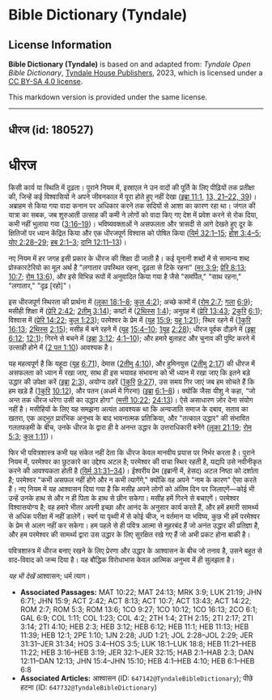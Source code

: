 # Bible Dictionary (Tyndale)

## License Information

**Bible Dictionary (Tyndale)** is based on and adapted from: _Tyndale Open Bible Dictionary_, [Tyndale House Publishers](https://tyndaleopenresources.com/), 2023, which is licensed under a [CC BY-SA 4.0 license](https://creativecommons.org/licenses/by-sa/4.0/legalcode.en).

This markdown version is provided under the same license.



--------------------------------

## धीरज (id: 180527)

धीरज
====

किसी कार्य या स्थिति में दृढ़ता। पुराने नियम में, इस्राएल ने उन वादों की पूर्ति के लिए पीढ़ियों तक प्रतीक्षा की, जिन्हें कई विश्वासियों ने अपने जीवनकाल में पूरा होते हुए नहीं देखा ([इब्रा 11:1,](https://ref.ly/Heb11:1) [13, 21–22, 39](https://ref.ly/Heb11:1,Heb11:13,Heb11:21-Heb11:22,Heb11:39))। अब्राहम से किया गया वादा कनान पर अधिकार करने तक सदियों से आशा का कारण रहा था। जंगल की यात्रा का सबक, जब शुरुआती उत्साह की कमी ने लोगों को वादा किए गए देश में प्रवेश करने से रोक दिया, कभी नहीं भुलाया गया ([3:16–19](https://ref.ly/Heb3:16-Heb3:19))। भविष्यवक्ताओं ने असफलता और त्रासदी से आगे देखते हुए दूर के क्षितिजों पर ध्यान केंद्रित किया और एक धीरजपूर्ण विश्वास को पोषित किया ([यिर्म 32:1–15](https://ref.ly/Jer32:1-Jer32:15); [होश 3:4–5](https://ref.ly/Hos3:4-Hos3:5); [योए 2:28–29](https://ref.ly/Joel2:28-Joel2:29); [हब 2:1–3](https://ref.ly/Hab2:1-Hab2:3); [दानि 12:11–13](https://ref.ly/Dan12:11-Dan12:13))।

नए नियम में हर जगह इसी प्रकार के धीरज की शिक्षा दी जाती है। कई यूनानी शब्दों में से सामान्य शब्द प्रोस्कारटेरियो का मूल अर्थ है "लगातार उपस्थित रहना, दृढ़ता से टिके रहना" ([मर 3:9](https://ref.ly/Mark3:9); [प्रेरि 8:13](https://ref.ly/Acts8:13); [10:7](https://ref.ly/Acts10:7); [रोम 13:6](https://ref.ly/Rom13:6)), और इसे विभिन्न रूपों में अनुवादित किया गया है जैसे "समर्पित," "साथ रहना," "लगातार," "दृढ़ \[रहो]"।

इस धीरजपूर्ण स्थिरता की प्रार्थना में ([लूका 18:1–8](https://ref.ly/Luke18:1-Luke18:8); [कुल 4:2](https://ref.ly/Col4:2)); अच्छे कामों में ([रोम 2:7](https://ref.ly/Rom2:7); [गला](https://ref.ly/Gal6:9) [6:9](https://ref.ly/Gal6:9)); मसीही शिक्षा में ([प्रेरि 2:42](https://ref.ly/Acts2:42); [2](https://ref.ly/2Tim3:14)[तीमु](https://ref.ly/2Tim3:14) [3:14](https://ref.ly/2Tim3:14)); कष्टों में ([2](https://ref.ly/2Thess1:4)[थिस्स](https://ref.ly/2Thess1:4) [1:4](https://ref.ly/2Thess1:4)); अनुग्रह में ([प्रेरि 13:43](https://ref.ly/Acts13:43); [2](https://ref.ly/2Cor6:1)[कुरि](https://ref.ly/2Cor6:1) [6:1](https://ref.ly/2Cor6:1)); विश्वास में ([प्रेरि 14:22](https://ref.ly/Acts14:22); [कुल 1:23](https://ref.ly/Col1:23)); परमेश्वर के प्रेम में ([यूह](https://ref.ly/John15:9) [15:9](https://ref.ly/John15:9); [यहू 1:21](https://ref.ly/Jude1:21)); स्थिर रहने में ([1](https://ref.ly/1Cor16:13)[कुरि](https://ref.ly/1Cor16:13) [16:13](https://ref.ly/1Cor16:13); [2](https://ref.ly/2Thess2:15)[थिस्स](https://ref.ly/2Thess2:15) [2:15](https://ref.ly/2Thess2:15)); मसीह में बने रहने में ([यूह](https://ref.ly/John15:9) [15:4–10](https://ref.ly/John15:4-John15:10); [1](https://ref.ly/1John2:28)[यूह](https://ref.ly/John15:9) [2:28](https://ref.ly/1John2:28)); धीरज पूर्वक दौड़ने में ([इब्रा](https://ref.ly/Heb6:12) [6:12](https://ref.ly/Heb6:12); [12:1](https://ref.ly/Heb12:1)); गिरने से बचने में ([इब्रा](https://ref.ly/Heb6:12) [3:12](https://ref.ly/Heb3:12); [4:1–10](https://ref.ly/Heb4:1-Heb4:10)); और हमारे बुलाहट और चुनाव की पुष्टि करने में उत्साही होने में ([2 पत 1:10](https://ref.ly/2Pet1:10)) आवश्यक है।

यह महत्वपूर्ण है कि यहूदा ([यूह](https://ref.ly/John6:71) [6:71](https://ref.ly/John6:71)), देमास ([2](https://ref.ly/2Tim4:10)[तीमु](https://ref.ly/2Tim4:10) [4:10](https://ref.ly/2Tim4:10)), और हुमिनयुस ([2](https://ref.ly/2Tim2:17)[तीमु](https://ref.ly/2Tim4:10) [2:17](https://ref.ly/2Tim2:17)) की धीरज में असफलता को ध्यान में रखा जाए, साथ ही इस भयावह संभावना को भी ध्यान में रखा जाए कि इतने बड़े उद्धार की उपेक्षा करें ([इब्रा](https://ref.ly/Heb2:3) [2:3](https://ref.ly/Heb2:3)), अयोग्य ठहरें ([1](https://ref.ly/1Cor9:27)[कुरि](https://ref.ly/1Cor9:27) [9:27](https://ref.ly/1Cor9:27)), उस समय गिर जाएं जब हम सोचते हैं कि हम खड़े हैं ([1](https://ref.ly/1Cor10:12)[कुरि](https://ref.ly/1Cor9:27) [10:12](https://ref.ly/1Cor10:12)), और पतन (अधर्म में गिरना) ([इब्रा](https://ref.ly/Heb6:1-Heb6:8) [6:1–8](https://ref.ly/Heb6:1-Heb6:8))। क्योंकि जैसा यीशु ने कहा, “जो अन्त तक धीरज धरेगा उसी का उद्धार होगा” ([मत्ती 10:22](https://ref.ly/Matt10:22); [24:13](https://ref.ly/Matt24:13))। ऐसे असाधारण ज़ोर देना संयोग नहीं है। मसीहियों के लिए यह समझना अत्यंत आवश्यक था कि अन्यजाति समाज के दबाव, सताव का खतरा, एक अद्भुत प्रारंभिक अनुभव के बाद भावनात्मक प्रतिक्रिया, और "तत्काल उद्धार" की संभावित गलतफहमी के बीच, उनके धीरज के द्वारा ही वे अनन्त उद्धार के उत्तराधिकारी बनेंगे ([लूका 21:19](https://ref.ly/Luke21:19); [रोम 5:3](https://ref.ly/Rom5:3); [कुल 1:11](https://ref.ly/Col1:11))।

फिर भी पवित्रशास्त्र कभी यह संकेत नहीं देता कि धीरज केवल मानवीय प्रयास पर निर्भर करता है। पुराने नियम में, परमेश्वर का छुटकारे का उद्देश्य अटल है; परमेश्वर की वाचा स्थिर रहती है, यद्यपि उसे नवीनीकृत करने की आवश्यकता होती है ([यिर्म 31:31–34](https://ref.ly/Jer31:31-Jer31:34))। ईश्वरीय प्रेम (इब्रानी में, हेसद) अटल निष्ठा को दर्शाता है; परमेश्वर "कभी असफल नहीं होंगे और न कभी त्यागेंगे," क्योंकि वह अपने "नाम के कारण" ऐसा करते हैं। नए नियम में यह आश्वासन दिया गया है कि मसीह अपने लोगों को अंतिम दिन पर जिलाएगें—कोई भी उन्हें उनके हाथ से और न ही पिता के हाथ से छीन सकेगा। मसीह हमें गिरने से बचाएगें। परमेश्वर विश्वासयोग्य है; वह हमारे भीतर अपनी इच्छा और आनंद के अनुसार कार्य करते हैं, और हमें हमारी सामर्थ्य से अधिक परीक्षा में नहीं डालेगें। स्वर्ग या पृथ्वी में से कोई चीज, न वर्तमान या भविष्य, कुछ भी हमें परमेश्वर के प्रेम से अलग नहीं कर सकेगा। हम पहले से ही पवित्र आत्मा से मुहरबंद हैं जो अनंत उद्धार की प्रतिज्ञा है, और हम परमेश्वर की सामर्थ्य द्वारा उस उद्धार के लिए सुरक्षित रखे गए हैं जो अभी प्रकट होना बाकी है।

पवित्रशास्त्र में धीरज बनाए रखने के लिए प्रेरणा और उद्धार के आश्वासन के बीच जो तनाव है, उसने बहुत से वाद\-विवाद को जन्म दिया है। यह बौद्धिक विरोधाभास केवल आत्मिक अनुभव में ही सुलझता है।

*यह भी देखें* आश्वासन; धर्म त्याग।

* **Associated Passages:** MAT 10:22; MAT 24:13; MRK 3:9; LUK 21:19; JHN 6:71; JHN 15:9; ACT 2:42; ACT 8:13; ACT 10:7; ACT 13:43; ACT 14:22; ROM 2:7; ROM 5:3; ROM 13:6; 1CO 9:27; 1CO 10:12; 1CO 16:13; 2CO 6:1; GAL 6:9; COL 1:11; COL 1:23; COL 4:2; 2TH 1:4; 2TH 2:15; 2TI 2:17; 2TI 3:14; 2TI 4:10; HEB 2:3; HEB 3:12; HEB 6:12; HEB 11:1; HEB 11:13; HEB 11:39; HEB 12:1; 2PE 1:10; 1JN 2:28; JUD 1:21; JOL 2:28–JOL 2:29; JER 31:31–JER 31:34; HOS 3:4–HOS 3:5; LUK 18:1–LUK 18:8; HEB 11:21–HEB 11:22; HEB 3:16–HEB 3:19; JER 32:1–JER 32:15; HAB 2:1–HAB 2:3; DAN 12:11–DAN 12:13; JHN 15:4–JHN 15:10; HEB 4:1–HEB 4:10; HEB 6:1–HEB 6:8
* **Associated Articles:** आश्वासन (ID: `647142@TyndaleBibleDictionary`); पीछे हटना (ID: `647732@TyndaleBibleDictionary`)


